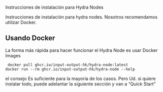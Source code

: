Instrucciones de instalación para Hydra Nodes

Instrucciones de instalación para hydra nodes. Nosotros recomendamos utilizar Docker.

## Usando Docker 
La forma más rápida para hacer funcionar el Hydra Node es usar Docker Images 
```console 
 docker pull ghcr.io/input-output-hk/hydra-node:latest
docker run --rm ghcr.io/input-output-hk/hydra-node --help
```

el consejo
Es suficiente para la mayoría de los casos. Pero Ud. si quiere instalar todo, puede adelantar la siguiente sección y van a “Quick Start”
